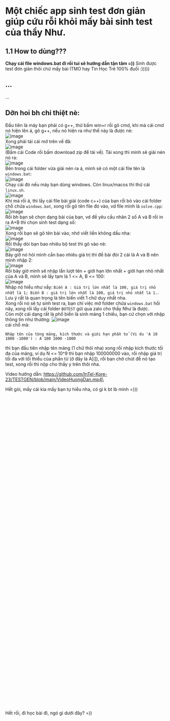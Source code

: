 # Một chiếc app sinh test đơn giản giúp cứu rỗi khỏi mấy bài sinh test của thầy Như.
## 1.1 How to dùng???
**Chạy cái file windows.bat đi rồi tui sẽ hướng dẫn tận tâm =))**
Sinh được test đơn giản thôi chứ mấy bài ITMO hay Tin Học Trẻ 100% đuối :)))))
## ...
...

## Dỡn hoi bh chỉ thiệt nè:
Đầu tiên là máy bạn phải có g++, thử bấm win+r rồi gõ cmd, khi mà cái cmd nó hiện lên á, gõ g++, nếu nó hiện ra như thế này là được nè:\
![image](https://github.com/user-attachments/assets/d9e9bd23-dddc-48ca-9585-7461a9b5fbb6)\
Xong phải tải cái mớ trên về đã:\
![image](https://github.com/user-attachments/assets/cd2ccc88-c45a-4eef-b50b-d9e603d19970)\
(Bấm cái Code rồi bấm download zip để tải về).
Tải xong thì mình sẽ giải nén nó ra:\
![image](https://github.com/user-attachments/assets/12222024-b045-4e7d-925c-523cdcf63a0d)\
Bên trong cái folder vừa giải nén ra á, mình sẽ có một cái file tên là `windows.bat`:\
![image](https://github.com/user-attachments/assets/0187e768-1ae8-4041-8cbe-9a99f719b73d)\
Chạy cái đó nếu máy bạn dùng windows. Còn linux/macos thì thử cái `linux.sh`.\
![image](https://github.com/user-attachments/assets/cf202863-8939-4488-ab3a-a53b19beee3d)\
Khi mà rồi á, thì lấy cái file bài giải (code c++) của bạn rồi bỏ vào cái folder chỗ chứa `windows.bat`, xong rồi gõ tên file đó vào, vd file mình là `solve.cpp`:\
![image](https://github.com/user-attachments/assets/ee056e66-1270-4f05-a199-9b273074373e)\
Rồi bh bạn sẽ chọn dạng bài của bạn, vd đề yêu cầu nhân 2 số A và B rồi in ra A+B thì chọn sinh test dạng số:\
![image](https://github.com/user-attachments/assets/c52f29ef-994a-4c85-92b4-157ea81555dc)\
Xong rồi bạn sẽ gõ tên bài vào, nhớ viết liền không dấu nha:\
![image](https://github.com/user-attachments/assets/2e37260e-34a6-4370-b3a6-4a72daa10d9e)\
Rồi thầy dòi bạn bao nhiêu bộ test thì gõ vào nè:\
![image](https://github.com/user-attachments/assets/09aa4214-6224-48a3-a830-542fe8bf578a)\
Bây giờ nó hỏi mình cần bao nhiêu giá trị thì đề bài đòi 2 cái là A và B nên mình nhập 2:\
![image](https://github.com/user-attachments/assets/38ed83ec-59fc-473f-a027-483c1f9c2807)\
Rồi bây giờ mình sẽ nhập lần lượt tên + giới hạn lớn nhất + giới hạn nhỏ nhất của A và B, mình sẽ lấy tạm là 1 <= A, B <= 100:\
![image](https://github.com/user-attachments/assets/4ad7ec45-f311-44e8-8333-f91e63aca26b)\
Nhập nó hiểu như vầy: `Biến A : Giá trị lớn nhất là 100, giá trị nhỏ nhất là 1; Biến B : giá trị lớn nhất là 100, giá trị nhỏ nhất là 1.`.\
Lưu ý rất là quan trọng là tên biến viết 1 chữ duy nhất nha.\
Xong rồi nó sẽ tự sinh test ra, bạn chỉ việc mở folder chứa `windows.bat` hồi nãy, xong rồi lấy cái folder `BOTEST` gửi qua zalo cho thầy Như là được.\
Còn một cái dạng rất là phổ biến là sinh mảng 1 chiều, bạn cứ chọn với nhập thông tin như thường:
![image](https://github.com/user-attachments/assets/4c5c4ca1-c27a-4f1d-9667-42c1088817bb)\
cái chỗ mà:
```
Nhập tên của từng mảng, kích thước và giới hạn phần tử (Vi du 'A 10 1000 -1000') : A 100 1000 -1000
```
thì bạn đầu tiên nhập tên mảng (1 chữ thôi nha) xong rồi nhập kích thước tối đa của mảng, ví dụ N <= 10^9 thì bạn nhập 100000000 vào, rồi nhập giá trị tối đa với tối thiểu của phần tử (ở đây là A[i]), rồi bạn chờ chút đễ nó tạo test, xong rồi thì nộp cho thầy y trên thôi nha.

Video hướng dẫn: https://github.com/InTel-Kore-23/TESTGEN/blob/main/VideoHuongDan.mp4\

Hết gòi, mấy cái kia mấy bạn tự hiểu nha, có gì k bt Ib mình =)))
\
\
\
\
\
\
\
\
\
\
\
\
\
\
\
\
\
\
\
\
\
\
\
\
\
\
\
\
\
\
\
\
\
\
\
\
\
\
\
\
\
\
\
\
\
\
\
\
\
\
\
\
\
\
\
\
\
\
\
\
Hết rồi, đi học bài đi, ngó gì dưới đây? =))
